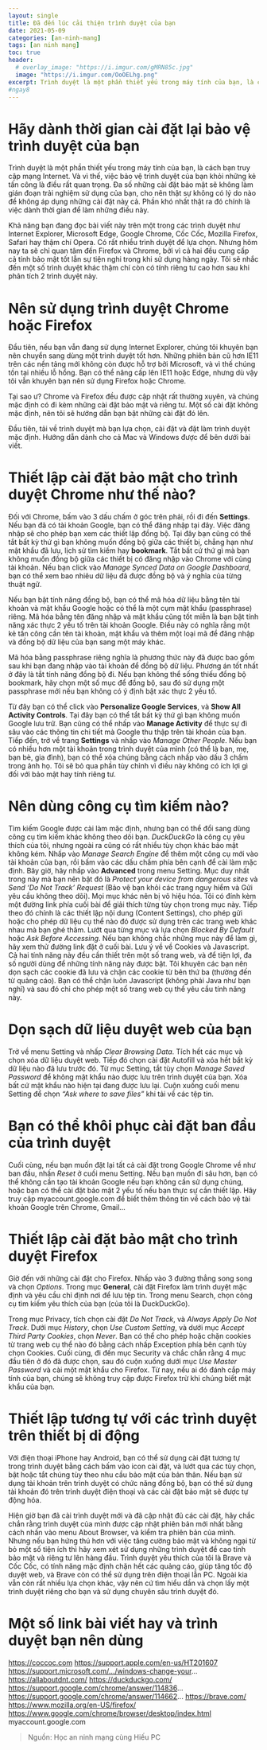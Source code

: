 ```yaml
---
layout: single
title: Đã đến lúc cải thiện trình duyệt của bạn
date: 2021-05-09
categories: [an-ninh-mang]
tags: [an ninh mạng]
toc: true
header:
  # overlay_image: "https://i.imgur.com/gMRN85c.jpg"
  image: "https://i.imgur.com/OoOELhg.png"
excerpt: Trình duyệt là một phần thiết yếu trong máy tính của bạn, là cách bạn truy cập mạng Internet. Và vì thế, việc bảo vệ trình duyệt của bạn khỏi những kẻ tấn công là điều rất quan trọng. Đa số những cài đặt bảo mật sẽ không làm gián đoạn trải nghiệm sử dụng của bạn, cho nên thật sự không có lý do nào để không áp dụng những cài đặt này cả.
#ngay8
---
```

# Hãy dành thời gian cài đặt lại bảo vệ trình duyệt của bạn
Trình duyệt là một phần thiết yếu trong máy tính của bạn, là cách bạn truy cập mạng Internet. Và vì thế, việc bảo vệ trình duyệt của bạn khỏi những kẻ tấn công là điều rất quan trọng. Đa số những cài đặt bảo mật sẽ không làm gián đoạn trải nghiệm sử dụng của bạn, cho nên thật sự không có lý do nào để không áp dụng những cài đặt này cả. Phần khó nhất thật ra đó chính là việc dành thời gian để làm những điều này.

Khả năng bạn đang đọc bài viết này trên một trong các trình duyệt như Internet Explorer, Microsoft Edge, Google Chrome, Cốc Cốc, Mozilla Firefox, Safari hay thậm chí Opera. Có rất nhiều trình duyệt để lựa chọn. Nhưng hôm nay ta sẽ chỉ quan tâm đến Firefox và Chrome, bởi vì cả hai đều cung cấp cả tính bảo mật tốt lẫn sự tiện nghi trong khi sử dụng hàng ngày. Tôi sẽ nhắc đến một số trình duyệt khác thậm chí còn có tính riêng tư cao hơn sau khi phân tích 2 trình duyệt này.

# Nên sử dụng trình duyệt Chrome hoặc Firefox
Đầu tiên, nếu bạn vẫn đang sử dụng Internet Explorer, chúng tôi khuyên bạn nên chuyển sang dùng một trình duyệt tốt hơn. Những phiên bản cũ hơn IE11 trên các nền tảng mới không còn được hỗ trợ bởi Microsoft, và vì thế chúng tồn tại nhiều lỗ hổng. Bạn có thể nâng cấp lên IE11 hoặc Edge, nhưng dù vậy tôi vẫn khuyên bạn nên sử dụng Firefox hoặc Chrome.

Tại sao ư? Chrome và Firefox đều được cập nhật rất thường xuyên, và chúng mặc định có đi kèm những cài đặt bảo mật và riêng tư. Một số cài đặt không mặc định, nên tôi sẽ hướng dẫn bạn bật những cài đặt đó lên.

Đầu tiên, tải về trình duyệt mà bạn lựa chọn, cài đặt và đặt làm trình duyệt mặc định. Hướng dẫn dành cho cả Mac và Windows được để bên dưới bài viết.

# Thiết lập cài đặt bảo mật cho trình duyệt Chrome như thế nào?
Đối với Chrome, bấm vào 3 dấu chấm ở góc trên phải, rồi đi đến **Settings**. Nếu bạn đã có tài khoản Google, bạn có thể đăng nhập tại đây. Việc đăng nhập sẽ cho phép bạn xem các thiết lập đồng bộ. Tại đây bạn cũng có thể tắt bất kỳ thứ gì bạn không muốn đồng bộ giữa các thiết bị, chẳng hạn như mật khẩu đã lưu, lịch sử tìm kiếm hay **bookmark**. Tắt bất cứ thứ gì mà bạn không muốn đồng bộ giữa các thiết bị có đăng nhập vào Chrome với cùng tài khoản. Nếu bạn click vào *Manage Synced Data on Google Dashboard*, bạn có thể xem bao nhiêu dữ liệu đã được đồng bộ và ý nghĩa của từng thuật ngữ.

Nếu bạn bật tính năng đồng bộ, bạn có thể mã hóa dữ liệu bằng tên tài khoản và mật khẩu Google hoặc có thể là một cụm mật khẩu (passphrase) riêng. Mã hóa bằng tên đăng nhập và mật khẩu cũng tốt miễn là bạn bật tính năng xác thực 2 yếu tố trên tài khoản Google. Điều này có nghĩa rằng một kẻ tấn công cần tên tài khoản, mật khẩu và thêm một loại mã để đăng nhập và đồng bộ dữ liệu của bạn sang một máy khác.

Mã hóa bằng passphrase riêng nghĩa là phương thức này đã được bao gồm sau khi bạn đang nhập vào tài khoản để đồng bộ dữ liệu. Phương án tốt nhất ở đây là tắt tính năng đồng bộ đi. Nếu bạn không thể sống thiếu đồng bộ bookmark, hãy chọn một số mục để đồng bộ, sau đó sử dụng một passphrase mới nếu bạn không có ý định bật xác thực 2 yếu tố.

Từ đây bạn có thể click vào **Personalize Google Services**, và **Show All Activity Controls**. Tại đây bạn có thể tắt bất kỳ thứ gì bạn không muốn Google lưu trữ. Bạn cũng có thể nhấp vào **Manage Activity** để thực sự đi sâu vào các thông tin chi tiết mà Google thu thập trên tài khoản của bạn.
Tiếp đến, trở về trang **Settings** và nhấp vào *Manage Other People*. Nếu bạn có nhiều hơn một tài khoản trong trình duyệt của mình (có thể là bạn, mẹ, bạn bè, gia đình), bạn có thể xóa chúng bằng cách nhấp vào dấu 3 chấm trong ảnh họ. Tôi sẽ bỏ qua phần tùy chỉnh vì điều này không có ích lợi gì đối với bảo mật hay tính riêng tư. 

# Nên dùng công cụ tìm kiếm nào?
Tìm kiếm Google được cài làm mặc định, nhưng bạn có thể đổi sang dùng công cụ tìm kiếm khác không theo dõi bạn. *DuckDuckGo* là công cụ yêu thích của tôi, nhưng ngoài ra cũng có rất nhiều tùy chọn khác bảo mật không kém. Nhấp vào *Manage Search Engine* để thêm một công cụ mới vào tài khoản của bạn, rồi bấm vào các dấu chấm phía bên cạnh để cài làm mặc định.
Bây giờ, hãy nhấp vào **Advanced** trong menu Setting. Mục duy nhất trong này mà bạn nên bật đó là *Protect your device from dangerous sites* và *Send ‘Do Not Track’ Request* (Bảo vệ bạn khỏi các trang nguy hiểm và Gửi yêu cầu không theo dõi). Mọi mục khác nên bị vô hiệu hóa. Tôi có đính kèm một đường link phía cuối bài để giải thích từng tùy chọn trong mục này.
Tiếp theo đó chính là các thiết lập nội dung (Content Settings), cho phép gửi hoặc cho phép dữ liệu cụ thể nào đó được sử dụng trên các trang web khác nhau mà bạn ghé thăm. Lướt qua từng mục và lựa chọn *Blocked By Default* hoặc *Ask Before Accessing*. Nếu bạn không chắc những mục này để làm gì, hãy xem thử đường link đặt ở cuối bài. Lưu ý về về Cookies và Javascript. Cả hai tính năng này đều cần thiết trên một số trang web, và để tiện lợi, đa số người dùng để những tính năng này được bật. Tôi khuyên các bạn nên dọn sạch các cookie đã lưu và chặn các cookie từ bên thứ ba (thường đến từ quảng cáo). Bạn có thể chặn luôn Javascript (không phải Java như bạn nghĩ) và sau đó chỉ cho phép một số trang web cụ thể yêu cầu tính năng này.

# Dọn sạch dữ liệu duyệt web của bạn
Trở về menu Setting và nhấp *Clear Browsing Data*. Tích hết các mục và chọn xóa dữ liệu duyệt web. Tiếp đó chọn cài đặt Autofill và xóa hết bất kỳ dữ liệu nào đã lưu trước đó. Từ mục Setting, tắt tùy chọn *Manage Saved Password* để không mật khẩu nào được lưu trên trình duyệt của bạn. Xóa bất cứ mật khẩu nào hiện tại đang được lưu lại. Cuộn xuống cuối menu Setting để chọn *“Ask where to save files”* khi tải về các tệp tin.

# Bạn có thể khôi phục cài đặt ban đầu của trình duyệt
Cuối cùng, nếu bạn muốn đặt lại tất cả cài đặt trong Google Chrome về như ban đầu, nhấn *Reset* ở cuối menu Setting. Nếu bạn muốn đi sâu hơn, bạn có thể không cần tạo tài khoản Google nếu bạn không cần sử dụng chúng, hoặc bạn có thể cài đặt bảo mật 2 yếu tố nếu bạn thực sự cần thiết lập. Hãy truy cập myaccount.google.com để biết thêm thông tin về cách bảo vệ tài khoản Google trên Chrome, Gmail...

# Thiết lập cài đặt bảo mật cho trình duyệt Firefox
Giờ đến với những cài đặt cho Firefox. Nhấp vào 3 đường thẳng song song và chọn *Options*. Trong mục **General**, cài đặt Firefox làm trình duyệt mặc định và yêu cầu chỉ định nơi để lưu tệp tin. Trong menu Search, chọn công cụ tìm kiếm yêu thích của bạn (của tôi là DuckDuckGo).

Trong mục Privacy, tích chọn cài đặt *Do Not Track*, và *Always Apply Do Not Track*. Dưới mục *History*, chọn *Use Custom Setting*, và dưới mục *Accept Third Party Cookies*, chọn *Never*. Bạn có thể cho phép hoặc chặn cookies từ trang web cụ thể nào đó bằng cách nhấp Exception phía bên cạnh tùy chọn Cookies. Cuối cùng, đi đến mục Security và chắc chắn rằng 4 mục đầu tiên ở đó đã được chọn, sau đó cuộn xuống dưới mục *Use Master Password* và cài một mật khẩu cho Firefox. Từ nay, nếu ai đó đánh cắp máy tính của bạn, chúng sẽ không truy cập được Firefox trừ khi chúng biết mật khẩu của bạn.

# Thiết lập tương tự với các trình duyệt trên thiết bị di động
Với điện thoại iPhone hay Android, bạn có thể sử dụng cài đặt tương tự trong trình duyệt bằng cách bấm vào icon cài đặt, và lướt qua các tùy chọn, bật hoặc tắt chúng tùy theo nhu cầu bảo mật của bản thân. Nếu bạn sử dụng tài khoản trên trình duyệt có chức năng đồng bộ, bạn có thể sử dụng tài khoản đó trên trình duyệt điện thoại và các cài đặt bảo mật sẽ được tự động hóa.

Hiện giờ bạn đã cài trình duyệt mới và đã cập nhật đủ các cài đặt, hãy chắc chắn rằng trình duyệt của mình được cập nhật phiên bản mới nhất bằng cách nhấn vào menu About Browser, và kiểm tra phiên bản của mình. Nhưng nếu bạn hứng thú hơn với việc tăng cường bảo mật và không ngại từ bỏ một số tiện ích thì hãy xem xét sử dụng những trình duyệt đề cao tính bảo mật và riêng tư lên hàng đầu. Trình duyệt yêu thích của tôi là Brave và Cốc Cốc, có tính năng mặc định chặn hết các quảng cáo, giúp tăng tốc độ duyệt web, và Brave còn có thể sử dụng trên điện thoại lẫn PC. Ngoài kia vẫn còn rất nhiều lựa chọn khác, vậy nên cứ tìm hiểu dần và chọn lấy một trình duyệt riêng cho bạn và sử dụng chuyên sâu trình duyệt đó.

# Một số link bài viết hay và trình duyệt bạn nên dùng
https://coccoc.com
https://support.apple.com/en-us/HT201607
https://support.microsoft.com/.../windows-change-your...
https://allaboutdnt.com/
https://duckduckgo.com/
https://support.google.com/chrome/answer/114836...
https://support.google.com/chrome/answer/114662...
https://brave.com/
https://www.mozilla.org/en-US/firefox/
https://www.google.com/chrome/browser/desktop/index.html
myaccount.google.com
>Nguồn: Học an ninh mạng cùng Hiếu PC